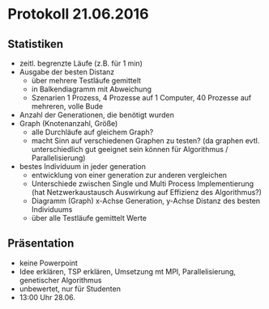 # Protokoll 21.06.2016

## Statistiken

* zeitl. begrenzte Läufe (z.B. für 1 min)
* Ausgabe der besten Distanz
  * über mehrere Testläufe gemittelt
  * in Balkendiagramm mit Abweichung
  * Szenarien 1 Prozess, 4 Prozesse auf 1 Computer, 40 Prozesse auf mehreren, volle Bude
* Anzahl der Generationen, die benötigt wurden
* Graph (Knotenanzahl, Größe)
  * alle Durchläufe auf gleichem Graph?
  * macht Sinn auf verschiedenen Graphen zu testen? (da graphen evtl. unterschiedlich gut geeignet sein können für Algorithmus / Parallelisierung)
* bestes Individuum in jeder generation
  * entwicklung von einer generation zur anderen vergleichen
  * Unterschiede zwischen Single und Multi Process Implementierung (hat Netzwerkaustausch Auswirkung auf Effizienz des Algorithmus?)
  * Diagramm (Graph) x-Achse Generation, y-Achse Distanz des besten Individuums
  * über alle Testläufe gemittelt Werte

## Präsentation

* keine Powerpoint
* Idee erklären, TSP erklären, Umsetzung mt MPI, Parallelisierung, genetischer Algorithmus
* unbewertet, nur für Studenten
* 13:00 Uhr 28.06.

